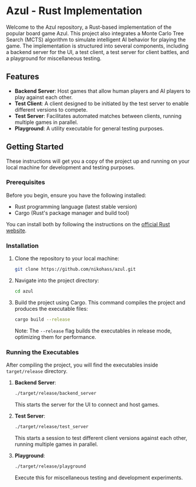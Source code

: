 # Azul - Rust Implementation

Welcome to the Azul repository, a Rust-based implementation of the popular board game Azul. This project also integrates a Monte Carlo Tree Search (MCTS) algorithm to simulate intelligent AI behavior for playing the game. The implementation is structured into several components, including a backend server for the UI, a test client, a test server for client battles, and a playground for miscellaneous testing.

## Features

- **Backend Server**: Host games that allow human players and AI players to play against each other.
- **Test Client**: A client designed to be initiated by the test server to enable different versions to compete.
- **Test Server**: Facilitates automated matches between clients, running multiple games in parallel.
- **Playground**: A utility executable for general testing purposes.

## Getting Started

These instructions will get you a copy of the project up and running on your local machine for development and testing purposes.

### Prerequisites

Before you begin, ensure you have the following installed:
- Rust programming language (latest stable version)
- Cargo (Rust's package manager and build tool)

You can install both by following the instructions on the [official Rust website](https://www.rust-lang.org/tools/install).

### Installation

1. Clone the repository to your local machine:
    ```bash
    git clone https://github.com/nikohass/azul.git
    ```
   
2. Navigate into the project directory:
    ```bash
    cd azul
    ```

3. Build the project using Cargo. This command compiles the project and produces the executable files:
    ```bash
    cargo build --release
    ```

   Note: The `--release` flag builds the executables in release mode, optimizing them for performance.

### Running the Executables

After compiling the project, you will find the executables inside `target/release` directory.

1. **Backend Server**:
    ```bash
    ./target/release/backend_server
    ```
   This starts the server for the UI to connect and host games.

2. **Test Server**:
    ```bash
    ./target/release/test_server
    ```
   This starts a session to test different client versions against each other, running multiple games in parallel.

3. **Playground**:
    ```bash
    ./target/release/playground
    ```
   Execute this for miscellaneous testing and development experiments.
